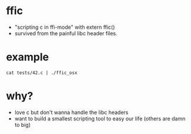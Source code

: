 # ffic

* "scripting c in ffi-mode" with extern ffic()
* survived from the painful libc header files.

# example

```
cat tests/42.c | ./ffic_osx
```

# why?

* love c but don't wanna handle the libc headers
* want to build a smallest scripting tool to easy our life (others are damn to big)

